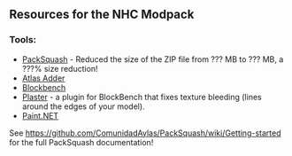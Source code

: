 ## Resources for the NHC Modpack
### Tools:
- [PackSquash](https://github.com/ComunidadAylas/PackSquash) - Reduced the size of the ZIP file from ??? MB to ??? MB, a ???% size reduction!
- [Atlas Adder](https://github.com/jeqostudios/jeqos-atlas-adder)
- [Blockbench](https://www.blockbench.net/)
- [Plaster](https://www.blockbench.net/plugins/plaster) - a plugin for BlockBench that fixes texture bleeding (lines around the edges of your model).
- [Paint.NET](https://github.com/paintdotnet)

See https://github.com/ComunidadAylas/PackSquash/wiki/Getting-started for the full PackSquash documentation!